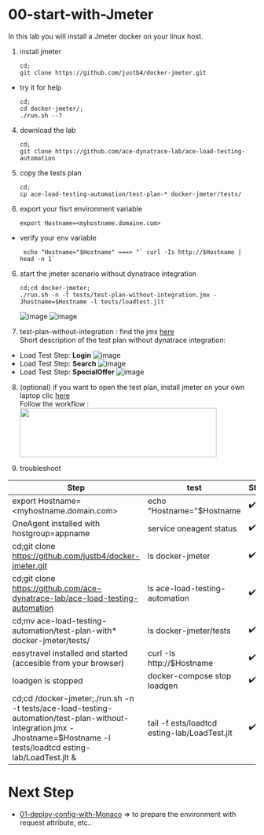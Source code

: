 # 00-start-with-Jmeter

In this lab you will install a Jmeter docker on your linux host. 

1) install jmeter 

       cd;
       git clone https://github.com/justb4/docker-jmeter.git
       
- try it for help 

      cd;
      cd docker-jmeter/;
      ./run.sh --?       
       
4) download the lab  

       cd;
       git clone https://github.com/ace-dynatrace-lab/ace-load-testing-automation

5) copy the tests plan  

       cd;
       cp ace-load-testing-automation/test-plan-* docker-jmeter/tests/

2) export your fisrt environment variable  

       export Hostname=<myhostname.domaine.com>

- verify your env variable  

       echo "Hostname="$Hostname" ===> "` curl -Is http://$Hostname | head -n 1`
       
6) start the jmeter scenario without dynatrace integration 
       
       cd;cd docker-jmeter;
       ./run.sh -n -t tests/test-plan-without-integration.jmx -Jhostname=$Hostname -l tests/loadtest.jlt

   ![image](https://user-images.githubusercontent.com/40337213/116146424-c69c1380-a6de-11eb-82a9-884c7afe7d0f.png)
   ![image](https://user-images.githubusercontent.com/40337213/116276203-973fe200-a784-11eb-9b70-921f53ea8ea3.png)


7) test-plan-without-integration : find the jmx [here](https://github.com/ace-dynatrace-lab/ace-load-testing-automation/blob/main/test-plan-without-integration.jmx)   
Short description of the test plan without dynatrace integration:  
- Load Test Step: **Login**
![image](https://user-images.githubusercontent.com/40337213/116147594-3a8aeb80-a6e0-11eb-8a70-21c345d6b4c3.png)
- Load Test Step: **Search**
![image](https://user-images.githubusercontent.com/40337213/116147754-627a4f00-a6e0-11eb-9a10-29886fdd761b.png)
- Load Test Step: **SpecialOffer**
![image](https://user-images.githubusercontent.com/40337213/116147815-745bf200-a6e0-11eb-8fac-be560efcf8d7.png)

8) (optional) if you want to open the test plan, install jmeter on your own laptop clic [here](https://jmeter.apache.org/download_jmeter.cgi)  
  Follow the workflow :  
         <img src="https://user-images.githubusercontent.com/40337213/116146851-44f8b580-a6df-11eb-852e-1fbc541227f9.png" width="400" height="100">


9) troubleshoot  

| Step  | test |Status |
| --------------- | --------------- | --------------- | 
| export Hostname=<myhostname.domain.com> |echo "Hostname="$Hostname  | ✔️ |
| OneAgent installed with hostgroup=appname | service oneagent status | ✔️ |
| cd;git clone https://github.com/justb4/docker-jmeter.git | ls docker-jmeter | ✔️ |
| cd;git clone https://github.com/ace-dynatrace-lab/ace-load-testing-automation | ls ace-load-testing-automation | ✔️ |
| cd;mv ace-load-testing-automation/test-plan-with* docker-jmeter/tests/ | ls docker-jmeter/tests | ✔️ |
| easytravel installed and started (accesible from your browser) | curl -Is http://$Hostname | ✔️ |
| loadgen is stopped | docker-compose stop loadgen | ✔️ |
| cd;cd /docker-jmeter;./run.sh -n -t tests/ace-load-testing-automation/test-plan-without-integration.jmx -Jhostname=$Hostname -l tests/loadtcd esting-lab/LoadTest.jlt & | tail -f ests/loadtcd esting-lab/LoadTest.jlt | ✔️ |

# Next Step  

- [01-deploy-config-with-Monaco](https://github.com/ace-dynatrace-lab/ace-load-testing-automation/tree/main/01-deploy-config-with-Monaco) => to prepare the environment with request attribute, etc..
